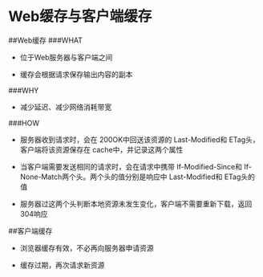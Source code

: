 # Web缓存与客户端缓存

##Web缓存
###WHAT
* 位于Web服务器与客户端之间

* 缓存会根据请求保存输出内容的副本

###WHY
 
* 减少延迟、减少网络消耗带宽

###HOW
* 服务器收到请求时，会在 200OK中回送该资源的 Last-Modified和 ETag头，客户端将该资源保存在 cache中，并记录这两个属性

* 当客户端需要发送相同的请求时，会在请求中携带 If-Modified-Since和 If-None-Match两个头。两个头的值分别是响应中 Last-Modified和 ETag头的值

* 服务器过这两个头判断本地资源未发生变化，客户端不需要重新下载，返回 304响应

##客户端缓存
* 浏览器缓存有效，不必再向服务器申请资源
		
* 缓存过期，再次请求新资源


